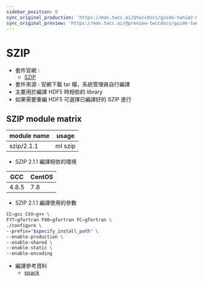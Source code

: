 ```yaml
---
sidebar_position: 8
sync_original_production: 'https://man.twcc.ai/@twccdocs/guide-twnia2-module-szip-zh' 
sync_original_preview: 'https://man.twcc.ai/@preview-twccdocs/guide-twnia2-module-szip-zh' 
---
```



# SZIP


- 套件官網 : 
  - [SZIP](https://support.hdfgroup.org/doc_resource/SZIP)
- 套件來源 : 官網下載 tar 檔，系統管理員自行編譯
- 主要用於編譯 HDF5 時相依的 library
- 如果需要重編 HDF5 可選擇已編譯好的 SZIP 進行

## SZIP module matrix 

| module name | usage   |
| ----------- | ------- |
| szip/2.1.1  | ml szip |

- SZIP 2.1.1 編譯相依的環境

| GCC   | CentOS |
| ----- | ------ |
| 4.8.5 | 7.8    |

- SZIP 2.1.1 編譯使用的參數
```bash
CC=gcc CXX=g++ \
F77=gfortran F90=gfortran FC=gfortran \
./configure \
--prefix="$specify_install_path" \
--enable-production \
--enable-shared \
--enable-static \
--enable-encoding
```
- 編譯參考資料
  - [spack](https://github.com/spack/spack/blob/develop/var/spack/repos/builtin/packages/libszip/package.py)

